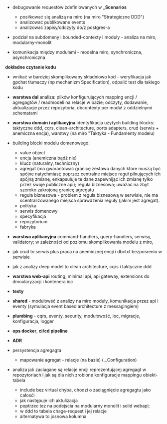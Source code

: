 - debugowanie requestów zdefiniowanych w **_Scenarios**
   - posiłkować się analizą na miro (na miro "Strategiczne DDD")
   - analizować publikowane events
   - analizować zapisy/odczyty do/z postgres-a
  
- podział na subdomeny i bounded-contexty i moduły - analiza na miro, modularny-monolit
- komunikacja między modułami - modelna miro, synchroniczna, asynchroniczna

**dokładne czytanie kodu**
   - wnikać w bardziej skomplikowany składniowo kod - weryfikacja jak gpchat tłumaczy (np mechanizm Specification), odpalić test dla takiego kodu
   - **warstwa dal** analiza: plików konfigurujących mapping encji / agregagtów / readmodeli na relacje w bazie; odczyty, dodawanie, aktualizacje przez repozytoria, dbcontexty per moduł z oddzielnymi schematami
   - **warstwa domain i aplikacyjna** identyfikacja użytych building blocks: taktyczne ddd, cqrs, clean-architecture, ports adapters, crud (serwis + anemiczna encja), warstwy (na miro "Taktyka - Fundamenty modelu)
   - building blocki modelu domenowego:
      - value object
      - encja (anemiczna bądź nie)
      - klucz (naturalny, techniczny)
      - agregat (ma gwarantować granicę zestawu danych które muszą być spójne natychmiast; poprzez centralne miejsce reguł pilnujących ich spójną zmianę, enkapsuluje te dane zapewnijąc ich zmianę tylko przez swoje publiczne api); reguła biznesowa; uważać na zbyt szeroko zakrojoną granicę agregatu
      - reguła biznesowa - problem z reguła biznesową w serwisie, nie ma scentralizowanego miejsca sprawdzenia reguły (jakim jest agregat).
      - polityka
      - serwis domenowy
      - specyfikacja
      - repozytorium
      - fabryka
   - **warstwa aplikacyjna** command-handlers, query-handlers, serwisy, validatory; w zależności od poziomu skomplikowania modelu z miro, 
   - jak crud to serwis plus praca na anemicznej encji i dbctxt bezposrenio w serwisie
   - jak z analizy deep model to clean architecture, cqrs i taktyczne ddd
   - **warstwa web-api** routing, minimal api, api gateway, extensions do dmoularyzacji i kontenera ioc
   - **testy**
   - **shared** - modułowść z analizy na miro moduły, komunikacja przez api i eventy (symulacja event based architecture z messagingiem)
   - **plumbing** - cqrs, eventy, security, modułowość, ioc, migracje, konfiguracja, logger
   - **ops docker**, **ci/cd pipeline**
   - **ADR**

    
- persystencja agregagta
   - mapowanie agregat - relacje (na bazie) (...Configuration)
- analiza jak zaciagane są relacje encji reprezentującej agregagt w repozytoriach i jak są dla nich zrobione konfiguracje mappingu obiekt-tabela
    - include bez virtual chyba, chodzi o zaciągnięcie agregagtu jako całosći
    - jak następuje ich aktulizacja
    - poptrzec tez na podejscia na modularny monolit i solid webapi;
    - w ddd to tabela chage-request i jej relacje
    - alternatywa to josnowa kolumna